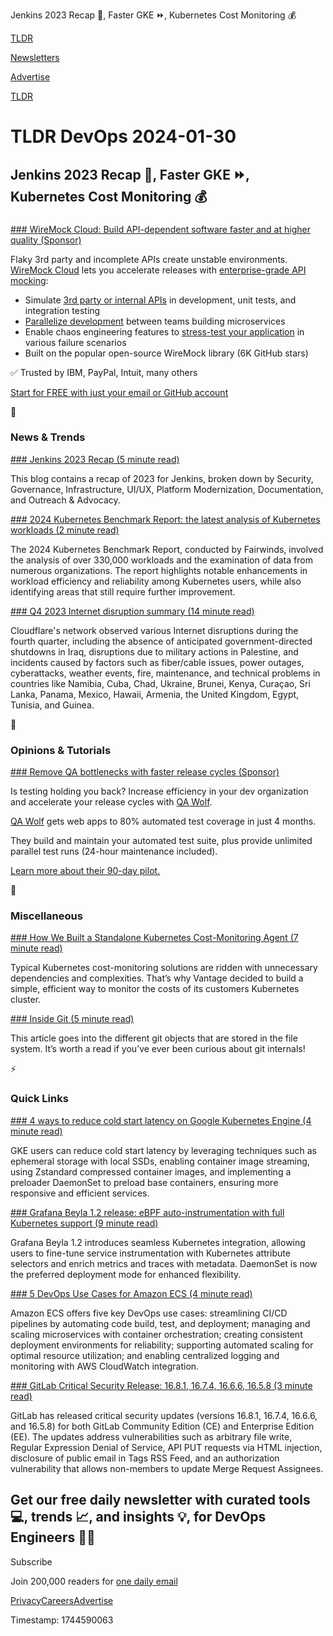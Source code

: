 Jenkins 2023 Recap 🍾, Faster GKE ⏩, Kubernetes Cost Monitoring 💰

[TLDR](/)

[Newsletters](/newsletters)

[Advertise](https://advertise.tldr.tech/)

[TLDR](/)

# TLDR DevOps 2024-01-30

## Jenkins 2023 Recap 🍾, Faster GKE ⏩, Kubernetes Cost Monitoring 💰

### 

[### WireMock Cloud: Build API-dependent software faster and at higher quality (Sponsor)](https://www.wiremock.io/?utm_source=tldr&amp;utm_medium=sponsorships)

Flaky 3rd party and incomplete APIs create unstable environments. [WireMock Cloud](https://www.wiremock.io/?utm_source=tldr&utm_medium=sponsorships) lets you accelerate releases with [enterprise-grade API mocking](https://www.wiremock.io/?utm_source=tldr&utm_medium=sponsorships):

* Simulate [3rd party or internal APIs](https://www.wiremock.io/?utm_source=tldr&utm_medium=sponsorships) in development, unit tests, and integration testing
* [Parallelize development](https://www.wiremock.io/?utm_source=tldr&utm_medium=sponsorships) between teams building microservices
* Enable chaos engineering features to [stress-test your application](https://www.wiremock.io/?utm_source=tldr&utm_medium=sponsorships) in various failure scenarios
* Built on the popular open-source WireMock library (6K GitHub stars)

✅ Trusted by IBM, PayPal, Intuit, many others

[Start for FREE with just your email or GitHub account](https://www.wiremock.io/?utm_source=tldr&utm_medium=sponsorships)

📱

### News & Trends

[### Jenkins 2023 Recap (5 minute read)](https://www.jenkins.io/blog/2024/01/25/jenkins-2023-recap/?utm_source=tldrdevops)

This blog contains a recap of 2023 for Jenkins, broken down by Security, Governance, Infrastructure, UI/UX, Platform Modernization, Documentation, and Outreach & Advocacy.

[### 2024 Kubernetes Benchmark Report: the latest analysis of Kubernetes workloads (2 minute read)](https://www.fairwinds.com/blog/2024-kubernetes-benchmark-report-kubernetes-workload-analysis?utm_source=tldrdevops)

The 2024 Kubernetes Benchmark Report, conducted by Fairwinds, involved the analysis of over 330,000 workloads and the examination of data from numerous organizations. The report highlights notable enhancements in workload efficiency and reliability among Kubernetes users, while also identifying areas that still require further improvement.

[### Q4 2023 Internet disruption summary (14 minute read)](https://blog.cloudflare.com/q4-2023-internet-disruption-summary/?utm_source=tldrdevops)

Cloudflare's network observed various Internet disruptions during the fourth quarter, including the absence of anticipated government-directed shutdowns in Iraq, disruptions due to military actions in Palestine, and incidents caused by factors such as fiber/cable issues, power outages, cyberattacks, weather events, fire, maintenance, and technical problems in countries like Namibia, Cuba, Chad, Ukraine, Brunei, Kenya, Curaçao, Sri Lanka, Panama, Mexico, Hawaii, Armenia, the United Kingdom, Egypt, Tunisia, and Guinea.

🚀

### Opinions & Tutorials

[### Remove QA bottlenecks with faster release cycles (Sponsor)](https://www.qawolf.com/lp/tldr?utm_campaign=RemoveQABottleneck01302024&amp;utm_source=tldrdevops&amp;utm_medium=newsletter)

Is testing holding you back? Increase efficiency in your dev organization and accelerate your release cycles with [QA Wolf](https://www.qawolf.com/lp/tldr?utm_campaign=RemoveQABottleneck01302024&utm_source=tldrdevops&utm_medium=newsletter).

[QA Wolf](https://www.qawolf.com/lp/tldr?utm_campaign=RemoveQABottleneck01302024&utm_source=tldrdevops&utm_medium=newsletter) gets web apps to 80% automated test coverage in just 4 months.

They build and maintain your automated test suite, plus provide unlimited parallel test runs (24-hour maintenance included).

[Learn more about their 90-day pilot.](https://www.qawolf.com/lp/tldr?utm_campaign=RemoveQABottleneck01302024&utm_source=tldrdevops&utm_medium=newsletter)

🎁

### Miscellaneous

[### How We Built a Standalone Kubernetes Cost-Monitoring Agent (7 minute read)](https://www.vantage.sh/blog/how-we-built-a-standalone-kubernetes-cost-monitoring-agent?utm_source=tldrdevops)

Typical Kubernetes cost-monitoring solutions are ridden with unnecessary dependencies and complexities. That’s why Vantage decided to build a simple, efficient way to monitor the costs of its customers Kubernetes cluster.

[### Inside Git (5 minute read)](https://jvns.ca/blog/2024/01/26/inside-git/?utm_source=tldrdevops)

This article goes into the different git objects that are stored in the file system. It’s worth a read if you’ve ever been curious about git internals!

⚡️

### Quick Links

[### 4 ways to reduce cold start latency on Google Kubernetes Engine (4 minute read)](https://cloud.google.com/blog/products/containers-kubernetes/tips-and-tricks-to-reduce-cold-start-latency-on-gke/?utm_source=tldrdevops)

GKE users can reduce cold start latency by leveraging techniques such as ephemeral storage with local SSDs, enabling container image streaming, using Zstandard compressed container images, and implementing a preloader DaemonSet to preload base containers, ensuring more responsive and efficient services.

[### Grafana Beyla 1.2 release: eBPF auto-instrumentation with full Kubernetes support (9 minute read)](https://grafana.com/blog/2024/01/24/grafana-beyla-1.2-release-ebpf-auto-instrumentation-with-full-kubernetes-support/?utm_source=tldrdevops)

Grafana Beyla 1.2 introduces seamless Kubernetes integration, allowing users to fine-tune service instrumentation with Kubernetes attribute selectors and enrich metrics and traces with metadata. DaemonSet is now the preferred deployment mode for enhanced flexibility.

[### 5 DevOps Use Cases for Amazon ECS (4 minute read)](https://cloudnativenow.com/topics/5-devops-use-cases-for-amazon-ecs/?utm_source=tldrdevops)

Amazon ECS offers five key DevOps use cases: streamlining CI/CD pipelines by automating code build, test, and deployment; managing and scaling microservices with container orchestration; creating consistent deployment environments for reliability; supporting automated scaling for optimal resource utilization; and enabling centralized logging and monitoring with AWS CloudWatch integration.

[### GitLab Critical Security Release: 16.8.1, 16.7.4, 16.6.6, 16.5.8 (3 minute read)](https://about.gitlab.com/releases/2024/01/25/critical-security-release-gitlab-16-8-1-released/?utm_source=tldrdevops)

GitLab has released critical security updates (versions 16.8.1, 16.7.4, 16.6.6, and 16.5.8) for both GitLab Community Edition (CE) and Enterprise Edition (EE). The updates address vulnerabilities such as arbitrary file write, Regular Expression Denial of Service, API PUT requests via HTML injection, disclosure of public email in Tags RSS Feed, and an authorization vulnerability that allows non-members to update Merge Request Assignees.

## Get our free daily newsletter with curated tools 💻, trends 📈, and insights 💡, for DevOps Engineers 👨‍💻

Subscribe

Join 200,000 readers for [one daily email](/api/latest/devops)

[Privacy](/privacy)[Careers](https://jobs.ashbyhq.com/tldr.tech)[Advertise](/devops/advertise)

Timestamp: 1744590063